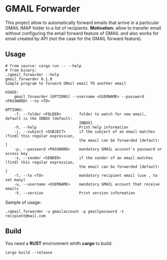 # GMAIL Forwarder

This project allow to automatically forward emails that arrive in a particular GMAIL IMAP folder to a list of recipients.
**Motivation:** allow to transfer email without configuring the email forward feature of GMAIL and also works for email created by API (not the case for the GMAIL forward feature).

## Usage

```
# from source: cargo run -- --help
# from binary:
./gmail_forwarder --help
gmail_forwarder 0.1.0
Simple program to forword GMail email TO another email

USAGE:
    gmail_forwarder [OPTIONS] --username <USERNAME> --password <PASSWORD> --to <TO>

OPTIONS:
    -f, --folder <FOLDER>        folder to watch for new email, default is the INBOX [default:
                                 INBOX]
    -h, --help                   Print help information
    -j, --subject <SUBJECT>      if the subject of an email matches (find) this regular expression,
                                 the email can be forwarded [default: ]
    -p, --password <PASSWORD>    mandatory GMAIL account's password or access key
    -s, --sender <SENDER>        if the sender of an email matches (find) this regular expression,
                                 the email can be forwarded [default: ]
    -t, --to <TO>                mandatory recipient email (use , to set many)
    -u, --username <USERNAME>    mandatory GMAIL account that receive emails
    -V, --version                Print version information
```

Sample of usage:

```
./gmail_forwarder -u gmailaccount -p gmailpassword -t recipient@mail.com
```

## Build

You need a **RUST** environment whith **cargo** to build:

```
cargo build --release
```
